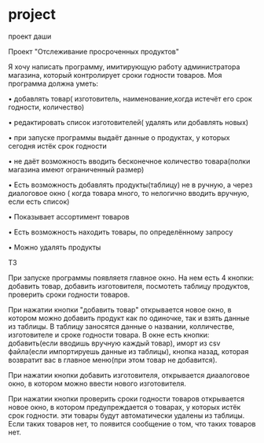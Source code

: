 # project
проект даши
  
Проект "Отслеживание просроченных продуктов"

Я хочу написать программу, имитирующую работу администратора магазина, который контролирует сроки годности товаров.
Моя программа должна уметь:

•	добавлять товар( изготовитель, наименование,когда истечёт его срок годности, количество)

•	редактировать список изготовителей( удалять или добавлять новых)

•	при запуске программы выдаёт данные о продуктах, у которых сегодня истёк срок годности

• не даёт возможность вводить бесконечное количество товара(полки магазина имеют ограниченный размер)

•	Есть возможность добавлять продукты(таблицу) не в ручную, а через диалоговое окно ( когда товара много, то нелогично вводить вручную, если есть список)

•	Показывает ассортимент товаров

•	Есть возможность находить товары, по определённому запросу

•	Можно удалять продукты

ТЗ

При запуске программы появляетя главное окно. На нем есть 4 кнопки: добавить товар, добавить изготовителя, посмотеть таблицу продуктов, проверить сроки годности товаров.

При нажатии кнопки "добавить товар" открывается новое окно, в котором можно добавить продукт как по одиночке, так и взять данные из таблицы. В таблицу заносятся данные о названии, колличестве, изготовителе и сроке годности товара. В окне есть кнопки: добавить(если вводишь вручную каждый товар), иморт из csv файла(если импортируешь данные из таблицы), кнопка назад, которая возвратит вас в главное меню(при этом товар не добавится).

При нажатии кнопки добавить изготовителя, открывается диаалоговое окно, в котором можно ввести нового изготовителя.

При нажатии кнопки проверить сроки годности товаров открывается новое окно, в котором предупреждается о товарах, у которых истёк срок годности. эти товары будут автоматически удалены из таблицы. Если таких товаров нет, то появится сообщение о том, что таких товаров нет. 
